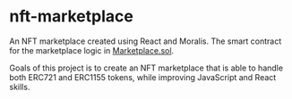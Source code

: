 # nft-marketplace

An NFT marketplace created using React and Moralis. The smart contract for the marketplace logic in [Marketplace.sol](https://github.com/evantancy/solidity-contracts/blob/main/src/marketplace/Marketplace.sol).

Goals of this project is to create an NFT marketplace that is able to handle both ERC721 and ERC1155 tokens, while improving JavaScript and React skills.
